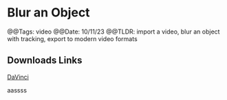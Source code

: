 # Blur an Object 

@@Tags: video
@@Date: 10/11/23
@@TLDR: import a video, blur an object with tracking, export to modern video formats

## Downloads Links

[DaVinci]()

aassss